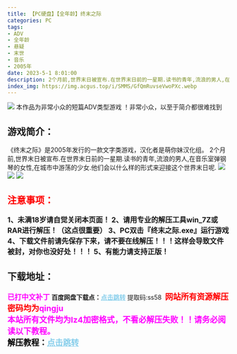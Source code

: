 ```yaml
---
title: 【PC硬盘】【全年龄】终末之际
categories: PC
tags:
- ADV
- 全年龄
- 悬疑
- 末世
- 音乐
- 2005年
date: 2023-5-1 8:01:00
description: 2个月前,世界末日被宣布.在世界末日前的一星期.读书的青年,流浪的男人,在音乐室弹钢琴的女性,在城市中游荡的少女.他们会以什么样的形式来迎接这个世界末日呢.
index_img: https://img.acgus.top/i/SMMS/GfQmRuvseVwoPXc.webp
---
```

![](https://img.acgus.top/i/SMMS/GfQmRuvseVwoPXc.webp)
本作品为非常小众的短篇ADV类型游戏
！非常小众，以至于简介都很难找到

## 游戏简介：
《终末之际》是2005年发行的一款文字类游戏，汉化者是萌你妹汉化组。
2个月前,世界末日被宣布.在世界末日前的一星期.读书的青年,流浪的男人,在音乐室弹钢琴的女性,在城市中游荡的少女.他们会以什么样的形式来迎接这个世界末日呢.
![](https://img.acgus.top/i/SMMS/bJnF2eUShNvW3EM.webp)
![](https://img.acgus.top/i/SMMS/dznXhQi4qWJ7EIZ.webp)
![](https://img.acgus.top/i/SMMS/ncO5Pdx9lNIesfZ.webp)






## <font color=#FF0000 >注意事项：</font>
<font size=3><b>1、未满18岁请自觉关闭本页面！
2、请用专业的解压工具win_7Z或RAR进行解压！（这点很重要）
3、PC双击『终末之际.exe』运行游戏
4、下载文件前请先保存下来，请不要在线解压！！！这样会导致文件被封，对你也没好处！！！
5、有能力请支持正版！</b></font>

## 下载地址：
<font color=#FF00FF size=3><b>已打中文补丁</b></font>
<b>百度网盘下载点：</b><a href="https://pan.baidu.com/s/13huaE0GIBkZSW576hPl1ww?pwd=ss58" style="color: #87CEEB;"><b>点击跳转</b></a> 提取码:ss58
<a style="padding: 0" href="https://post.qingju.org/AD/"><img style="max-width:100%" src="https://img.acgus.top/i/2024/07/478f689b8021d8d499ab43d21acf137a.gif" alt=""></a>
<b><font color=#FF0000 size=4>网站所有资源解压密码均为</b></font><b><font color=#FF00FF size=4>qingju</font><font color=#FF0000 ></font></b><br><b><font color=#FF00FF size=4>本站所有文件均为lz4加密格式，不看必解压失败！！请务必阅读以下教程。</b></font><br><b><font color=#000 size=4>解压教程：</b><a href="https://post.qingju.org/tutorial/000/" style="color: #87CEEB;"><b>点击跳转</b></a>